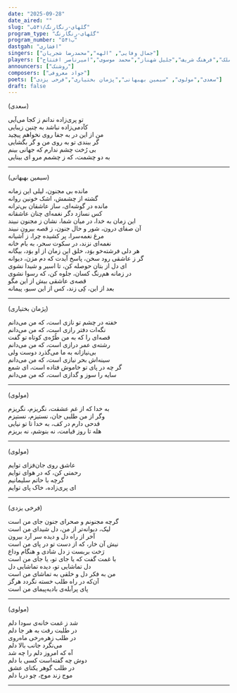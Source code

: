 ```yaml
---
date: "2025-09-28"
date_aired: ""
slug: "گلهای-رنگارنگ/۵۴۱ب"
program_type: "گلهای-رنگارنگ"
program_number: "۵۴۱ب"
dastgah: "افشاری"
singers: ["جمال وفایی", "الهه","محمدرضا شجریان"]
players: ["حبیب‌الله بدیعی","جهانگیر ملک","فرهنگ شریف","جلیل شهناز","محمد موسوی","امیرناصر افتتاح"]
announcers: ["روشنک"]
composers: ["جواد معروفی"]
poets: ["سعدی","مولوی", "سیمین بهبهانی","پژمان بختیاری","فرخی یزدی"]
draft: false
---
```


(سعدی)

تو پری‌زاده ندانم ز کجا می‌آیی  
کآدمی‌زاده نباشد به چنین زیبایی  
من از این در به جفا روی نخواهم پیچید  
گر ببندی تو به روی من و گر بگشایی  
بی رُخت چشم ندارم که جهانی بینم  
به دو چشمت، که ز چشمم مرو ای بینایی

---

(سیمین بهبهانی)

مانده بی مجنون، لیلی این زمانه  
گشته از چشمش، اشک خونین روانه  
مانده در گوشه‌ای، ساز عاشقان بی‌ترانه  
کس نسازد دگر نغمه‌ای چنان عاشقانه  
این زمان به خدا، در میان شما، نشان ز مجنون نبیند  
آن صفای درون، شور و حال جنون، ز قصه بیرون نبیند  
مرغ نغمه‌سرا، پر کشیده چرا، ز آشیانه  
نغمه‌ای نزند، در سکوت سحر، به بام خانه  
هر دلی فرشته‌خو بوَد، خلق این زمان از او بوَد، بیگانه  
گر ز عاشقی رود سخن، پاسخ آیدت که دم مزن، دیوانه  
ای دل از بتان حوصله کن، تا اسیر و شیدا نشوی  
در زمانه هم‌رنگ کسان، جلوه کن، که رسوا نشوی  
قصه‌ی عاشقی بیش از این مگو  
بعد از این، کِی زند، کس از این سبو، پیمانه  

---

(پژمان بختیاری)

خفته در چشم تو نازی است، که من می‌دانم  
نگه‌ات دفتر رازی است، که من می‌دانم  
قصه‌ای را که به من طُرّه‌ی کوتاه تو گفت  
رشته‌ی عمر درازی است، که من می‌دانم  
بی‌نیازانه به ما می‌گذرد دوست ولی  
سینه‌اش بحر نیازی است، که من می‌دانم  
گر چه در پای تو خاموش فتاده است، ای شمع  
سایه را سوز و گدازی است، که من می‌دانم

---

(مولوی)

به خدا که از غم عشقت، نگریزم، نگریزم  
وگر از من طلبی جان، نستیزم، نستیزم  
قدحی دارم در کف، به خدا تا تو نیایی  
هله تا روز قیامت، نه بنوشم، نه بریزم

---

(مولوی)

عاشق روی جان‌فزای توایم  
رحمتی کن، که در هوای توایم  
گرچه با حاتم سلیمانیم  
ای پری‌زاده، خاک پای توایم

---

(فرخی یزدی)

گرچه مجنونم و صحرای جنون جای من است  
لیک، دیوانه‌تر از من، دل شیدای من است  
آخر از راه دل و دیده سر آرد بیرون  
نیش آن خار، که از دست تو در پای من است  
رَخت بربست ز دل شادی و هنگام وداع  
با غمت گفت که یا جای تو، یا جای من است  
دل تماشایی تو، دیده تماشایی دل  
من به فکر دل و خلقی به تماشای من است  
آن‌که در راه طلب خسته نگردد هرگز  
پای پرآبله‌ی بادیه‌پیمای من است

---

(مولوی)

شد ز غمت خانه‌ی سودا دلم  
در طلبت رفت به هر جا دلم  
در طلب زهره‌رخی ماه‌روی  
می‌نگرد جانب بالا دلم  
آه که امروز دلم را چه شد  
دوش چه گفته‌است کسی با دلم  
در طلب گوهر یکتای عشق  
موج زند موج، چو دریا دلم

---